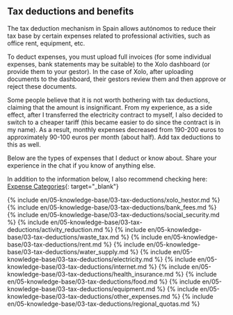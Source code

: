 ## Tax deductions and benefits

The tax deduction mechanism in Spain allows autónomos to reduce their tax base by certain expenses related to
professional activities, such as office rent, equipment, etc.

To deduct expenses, you must upload full invoices (for some individual expenses, bank statements may be suitable) to
the Xolo dashboard (or provide them to your gestor). In the case of Xolo, after uploading documents to the dashboard,
their gestors review them and then approve or reject these documents.

Some people believe that it is not worth bothering with tax deductions, claiming that the amount is insignificant. From
my experience, as a side effect, after I transferred the electricity contract to myself, I also decided to switch to
a cheaper tariff (this became easier to do since the contract is in my name). As a result, monthly expenses
decreased from 190-200 euros to approximately 90-100 euros per month (about half). Add tax deductions to this as well.

Below are the types of expenses that I deduct or know about. Share your experience in the chat if you know of anything
else.

In addition to the information below, I also recommend checking
here: [Expense Categories](https://www.xolo.io/es-en/faq/xolo-spain/category/all-you-can-deduct-as-a-freelancer-in-spain/subcategory/expense-categories){:
target="_blank"}

{% include en/05-knowledge-base/03-tax-deductions/xolo_hestor.md %}
{% include en/05-knowledge-base/03-tax-deductions/bank_fees.md %}
{% include en/05-knowledge-base/03-tax-deductions/social_security.md %}
{% include en/05-knowledge-base/03-tax-deductions/activity_reduction.md %}
{% include en/05-knowledge-base/03-tax-deductions/waste_tax.md %}
{% include en/05-knowledge-base/03-tax-deductions/rent.md %}
{% include en/05-knowledge-base/03-tax-deductions/water_supply.md %}
{% include en/05-knowledge-base/03-tax-deductions/electricity.md %}
{% include en/05-knowledge-base/03-tax-deductions/internet.md %}
{% include en/05-knowledge-base/03-tax-deductions/health_insurance.md %}
{% include en/05-knowledge-base/03-tax-deductions/food.md %}
{% include en/05-knowledge-base/03-tax-deductions/equipment.md %}
{% include en/05-knowledge-base/03-tax-deductions/other_expenses.md %}
{% include en/05-knowledge-base/03-tax-deductions/regional_quotas.md %}
